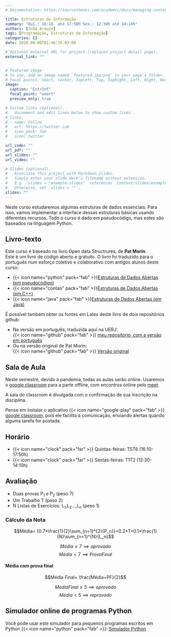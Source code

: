 ```yaml
---
# Documentation: https://sourcethemes.com/academic/docs/managing-content/

title: Estruturas de Informação
summary: "Qui.: 16:10  até 17:50h Sex.: 12:30h até 14:10h"
authors: [João Araujo]
tags: [Programação, Estruturas de Informação]
categories: []
date: 2020-09-06T01:46:35-03:00

# Optional external URL for project (replaces project detail page).
external_link: ""


# Featured image
# To use, add an image named `featured.jpg/png` to your page's folder.
# Focal points: Smart, Center, TopLeft, Top, TopRight, Left, Right, BottomLeft, Bottom, BottomRight.
image:
  caption: "EstrInf"
  focal_point: "smart"
  preview_only: true

# Custom links (optional).
#   Uncomment and edit lines below to show custom links.
# links:
# - name: Follow
#   url: https://twitter.com
#   icon_pack: fab
#   icon: twitter

url_code: ""
url_pdf: ""
url_slides: ""
url_video: ""

# Slides (optional).
#   Associate this project with Markdown slides.
#   Simply enter your slide deck's filename without extension.
#   E.g. `slides = "example-slides"` references `content/slides/example-slides.md`.
#   Otherwise, set `slides = ""`.
slides: ""
---
```

Neste curso estudaremos algumas estruturas de dados essenciais. Para isso, vamos implementar a interface
dessas estruturas básicas usando diferentes recursos. Todo o curso é dado em pseudocódigo, mas estes são baseados na linguagem Python.

## Livro-texto

Este curso é baseado no livro
Open data Structrures, de **Pat Morin**. \
Este é um livro de código aberto e gratuito.
O livro foi traduzido para o português num esforço coletivo e colaborativo com antigos alunos deste curso:
- {{< icon name="python" pack="fab" >}}[Estruturas de Dados Abertas (em pseudocódigo)](http://www.araujo.eng.uerj.br/opendata/ods-ptbr-python.pdf)
- {{< icon name="contao" pack="fab" >}}[Estruturas de Dados Abertas (em C++)](http://www.araujo.eng.uerj.br/opendata/ods-ptbr-cpp.pdf)
- {{< icon name="java" pack="fab" >}}[Estruturas de Dados Abertas (em Java)](http://www.araujo.eng.uerj.br/opendata/ods-ptbr-java.pdf)

É possível também obter os fontes em Latex deste livro de dois repositórios github:
- Na versão em português, traduzida aqui na UERJ:\
  {{< icon name="github" pack="fab" >}} [meu repositório, com a versão em português](https://github.com/jaraujouerj/Estruturas-de-Dados-Abertos)
- Ou na versão original de Pat Morin:\
{{< icon name="github" pack="fab" >}} [Versão original](https://github.com/patmorin/ods)

## Sala de Aula
Neste semestre, devido à pandemia, todas as aulas serão online. Usaremos o
[google classroom](https://classroom.google.com/) para a parte offline,
com encontros online pelo [meet](https://meet.google.com/).

A sala do classroom é divulgada com o confirmação de sua inscrição na disciplina.

Pense em instalar o aplicativo {{< icon name="google-play" pack="fab" >}}
[google classroom](https://play.google.com/store/apps/details?id=com.google.android.apps.classroom&hl=pt_BR),
pois ele facilita a comunicação, enviando alertas quando alguma tarefa for postada.

## Horário

- {{< icon name="clock" pack="far" >}} Quintas-feiras: T5T6 (16:10-17:50h)
- {{< icon name="clock" pack="far" >}} Sextas-feiras: T1T2 (12:30-14:10h)

## Avaliação
  - Duas provas P<sub>1</sub> e P<sub>2</sub> (peso 7)
  - Um Trabalho T (peso 2)
  - N Listas de Exercícios: L<sub>1</sub>,L<sub>2</sub>...,L<sub>n</sub> (peso 1)

### Cálculo da Nota
$$Média= {0.7*\frac{1}{2}\sum_{n=1}^{2}{P_n}}+0.2*T+0.1*\frac{1}{N}\sum_{n=1}^{N}{L_n}$$

$$Média \ge 7 \implies aprovado$$
$$Média \lt 7 \implies Prova Final$$

#### Média com prova final
$$Média Final= \frac{Média+PF}{2}$$

$$Média Final \ge 5 \implies aprovado$$
$$Média \lt 5 \implies reprovado$$

## Simulador online de programas Python
Você pode usar este simulador para pequenos programas escritos em Python {{< icon name="python" pack="fab" >}}:
[Simulador Python](http://www.pythontutor.com/visualize.html#mode=edit)
